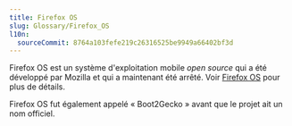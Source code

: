 ```yaml
---
title: Firefox OS
slug: Glossary/Firefox_OS
l10n:
  sourceCommit: 8764a103fefe219c26316525be9949a66402bf3d
---
```


Firefox OS est un système d'exploitation mobile <i lang="en">open source</i> qui a été développé par Mozilla et qui a maintenant été arrêté. Voir [Firefox OS](https://fr.wikipedia.org/wiki/Firefox_OS) pour plus de détails.

Firefox OS fut également appelé «&nbsp;Boot2Gecko&nbsp;» avant que le projet ait un nom officiel.

